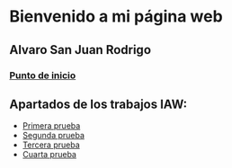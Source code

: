 # Bienvenido a mi página web

## Alvaro San Juan Rodrigo

### [Punto de inicio](https://alvarosanjuan20.github.io/)

## Apartados de los trabajos IAW:

- [Primera prueba]()
- [Segunda prueba]()
- [Tercera prueba]()
- [Cuarta prueba]()

